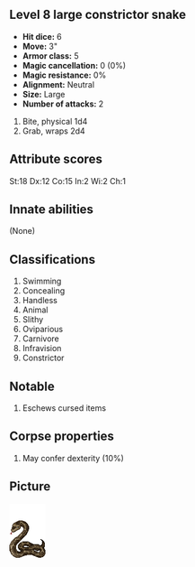 ## Level 8 large constrictor snake

- **Hit dice:** 6
- **Move:** 3"
- **Armor class:** 5
- **Magic cancellation:** 0 (0%)
- **Magic resistance:** 0%
- **Alignment:** Neutral
- **Size:** Large
- **Number of attacks:** 2
1. Bite, physical 1d4
2. Grab, wraps 2d4

## Attribute scores

St:18 Dx:12 Co:15 In:2 Wi:2 Ch:1

## Innate abilities

(None)

## Classifications

1. Swimming
2. Concealing
3. Handless
4. Animal
5. Slithy
6. Oviparious
7. Carnivore
8. Infravision
9. Constrictor

## Notable

1. Eschews cursed items

## Corpse properties

1. May confer dexterity (10%)

## Picture

![Python](https://github.com/hyvanmielenpelit/GnollHackTileSet/blob/main/Monsters/python/python.png?raw=true)
